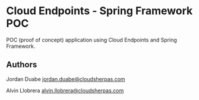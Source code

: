 Cloud Endpoints - Spring Framework POC
==================

POC (proof of concept) application using Cloud Endpoints and Spring Framework.

## Authors

Jordan Duabe <jordan.duabe@cloudsherpas.com>

Alvin Llobrera <alvin.llobrera@cloudsherpas.com>